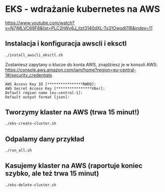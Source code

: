 # EKS - wdrażanie kubernetes na AWS

<https://www.youtube.com/watch?v=N7jMLVC69F8&list=PLC2hWv6J_iIzt3140dXL-Ts31Owodl7lB&index=11>

## Instalacja i konfiguracja awscli i eksctl

```bash
./install_awscli_eksctl.sh
```

Zostaniesz zapytany o klucze do konta AWS, znajdziesz je w konsoli AWS:
<https://console.aws.amazon.com/iam/home?region=eu-central-1#/security_credentials>

```text
AWS Access Key ID [****************RWRQ]:
AWS Secret Access Key [****************V0xr]:
Default region name [eu-central-1]:
Default output format [json]:
```

## Tworzymy klaster na AWS (trwa 15 minut!)

```bash
./eks-create-cluster.sh
```

## Odpalamy dany przykład

```bash
./run_all.sh
```

## Kasujemy klaster na AWS (raportuje koniec szybko, ale też trwa 15 minut)

```bash
./eks-delete-cluster.sh
```
